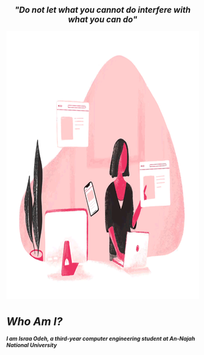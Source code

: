 <h2 align = "center"> <b> <i> "Do not let what you cannot do interfere with what you can do" <i> </h2> </p>
<p align = "center"> <img src="Programmer.gif" alt="A GIF of a programmer" height = "700px"> </p>
<h1> Who Am I? </h1>
<p>  I am Israa Odeh, a third-year computer engineering student at An-Najah National University </p>
